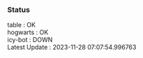 ### Status


table : OK  
hogwarts : OK  
icy-bot : DOWN  
Latest Update : 2023-11-28 07:07:54.996763

